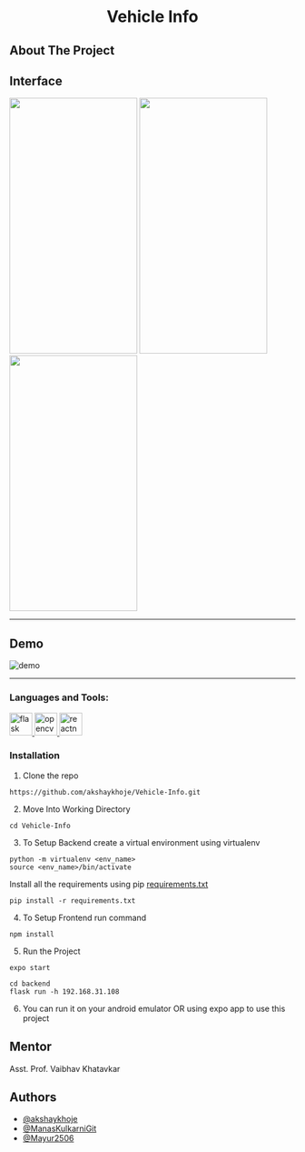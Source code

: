 <h1 align="center">Vehicle Info</h1>

## About The Project



## Interface

<img src="https://user-images.githubusercontent.com/73283087/155839397-d7a66061-8550-47df-972f-525a8d3511fd.png" width="225" height="450">

<img src="https://user-images.githubusercontent.com/73283087/155840894-7e7c9e43-1bfa-44d4-880f-04d777b1f3c3.png" width="225" height="450">

<img src="https://user-images.githubusercontent.com/73283087/155839574-87925651-c6d0-4811-80f3-fe66bfa0dee1.png" width="225" height="450">






---
## Demo

![demo](Screenshots/Demo.gif)

---
<h3 align="left">Languages and Tools:</h3>
<p align="left"> <a href="https://flask.palletsprojects.com/" target="_blank" rel="noreferrer"> <img src="https://www.vectorlogo.zone/logos/pocoo_flask/pocoo_flask-icon.svg" alt="flask" width="40" height="40"/> </a> <a href="https://opencv.org/" target="_blank" rel="noreferrer"> <img src="https://www.vectorlogo.zone/logos/opencv/opencv-icon.svg" alt="opencv" width="40" height="40"/> </a> <a href="https://reactnative.dev/" target="_blank" rel="noreferrer"> <img src="https://reactnative.dev/img/header_logo.svg" alt="reactnative" width="40" height="40"/> </a> </p>


### Installation

1. Clone the repo

```
https://github.com/akshaykhoje/Vehicle-Info.git
```
2. Move Into Working Directory

```
cd Vehicle-Info
```

3. To Setup Backend
create a virtual environment using virtualenv
 
```
python -m virtualenv <env_name>
source <env_name>/bin/activate
```
Install all the requirements using pip [requirements.txt](./backend/requirements.txt)

```
pip install -r requirements.txt
```
4. To Setup Frontend run command
```
npm install
```
5. Run the Project 
```
expo start
```
```
cd backend
flask run -h 192.168.31.108
```
6. You can run it on your android emulator OR using expo app to use this project

## Mentor

Asst. Prof. Vaibhav Khatavkar

## Authors
<ul>
<li><a href="https://github.com/akshaykhoje">@akshaykhoje</a></li>
<li><a href="https://github.com/ManasKulkarniGit">@ManasKulkarniGit</a></li>
<li><a href="https://github.com/Mayur2506">@Mayur2506</a></li>
</ul>
